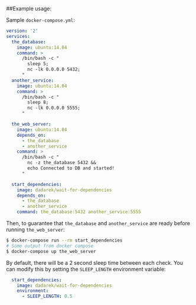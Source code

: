 ##Example usage:

Sample `docker-compose.yml`:

```yaml
version: '2'
services:
  the_database:
    image: ubuntu:14.04
    command: >
      /bin/bash -c "
        sleep 5;
        nc -lk 0.0.0.0 5432;
      "
  another_service:
    image: ubuntu:14.04
    command: >
      /bin/bash -c "
        sleep 8;
        nc -lk 0.0.0.0 5555;
      "

  the_web_server:
    image: ubuntu:14.04
    depends_on:
      - the_database
      - another_service
    command: >
      /bin/bash -c "
        nc -z the_database 5432 &&
        echo Connected to DB and started!
      "

  start_dependencies:
    image: dadarek/wait-for-dependencies
    depends_on:
      - the_database
      - another_service
    command: the_database:5432 another_service:5555
```

Then, to guarantee that `the_database` and `another_service` are ready before running `the_web_server`:

```bash
$ docker-compose run --rm start_dependencies
# Some output from docker compose
$ docker-compose up the_web_server
```

By default, there will be a 2 second sleep time between each check. You can modify this by setting the `SLEEP_LENGTH` environment variable:

```yaml
  start_dependencies:
    image: dadarek/wait-for-dependencies
    environment:
      - SLEEP_LENGTH: 0.5
```
